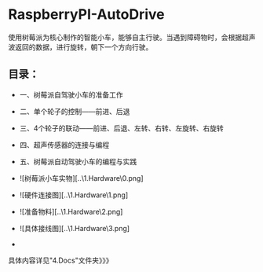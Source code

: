 # RaspberryPI-AutoDrive
  使用树莓派为核心制作的智能小车，能够自主行驶。当遇到障碍物时，会根据超声波返回的数据，进行旋转，朝下一个方向行驶。
  ## 目录：
  - 一、树莓派自驾驶小车的准备工作
  - 二、单个轮子的控制——前进、后退
  - 三、4个轮子的联动——前进、后退、左转、右转、左旋转、右旋转
  - 四、超声传感器的连接与编程
  - 五、树莓派自动驾驶小车的编程与实践	

  - ![树莓派小车实物][..\\1.Hardware\\0.png]
  - ![硬件连接图][..\\1.Hardware\\1.png]
  - ![准备物料][..\\1.Hardware\\2.png]
  - ![具体接线图][..\\1.Hardware\\3.png]
  -	

  具体内容详见"4.Docs"文件夹》》》